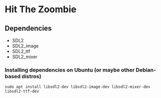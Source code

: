 # Hit The Zoombie

## Dependencies

- SDL2
- SDL2_image
- SDL2_ttf
- SDL2_mixer

### Installing dependencies on Ubuntu (or maybe other Debian-based distros)

```console
sudo apt install libsdl2-dev libsdl2-image-dev libsdl2-mixer-dev libsdl2-ttf-dev
```

